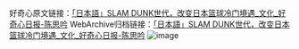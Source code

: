 好奇心原文链接：[「日本語」SLAM DUNK世代，改变日本篮球冷门境遇_文化_好奇心日报-陈思吟](https://www.qdaily.com/articles/2965.html)
WebArchive归档链接：[「日本語」SLAM DUNK世代，改变日本篮球冷门境遇_文化_好奇心日报-陈思吟](http://web.archive.org/web/20190623151736/https://www.qdaily.com/articles/2965.html)
![image](http://ww3.sinaimg.cn/large/007d5XDply1g3v6uf9lm4j30u03xtx6p)